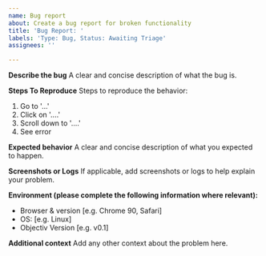 ```yaml
---
name: Bug report
about: Create a bug report for broken functionality
title: 'Bug Report: '
labels: 'Type: Bug, Status: Awaiting Triage'
assignees: ''

---
```


**Describe the bug**
A clear and concise description of what the bug is.

**Steps To Reproduce**
Steps to reproduce the behavior:
1. Go to '...'
2. Click on '....'
3. Scroll down to '....'
4. See error

**Expected behavior**
A clear and concise description of what you expected to happen.

**Screenshots or Logs**
If applicable, add screenshots or logs to help explain your problem.

**Environment (please complete the following information where relevant):**
 - Browser & version [e.g. Chrome 90, Safari]
 - OS: [e.g. Linux]
 - Objectiv Version [e.g. v0.1]

**Additional context**
Add any other context about the problem here.
